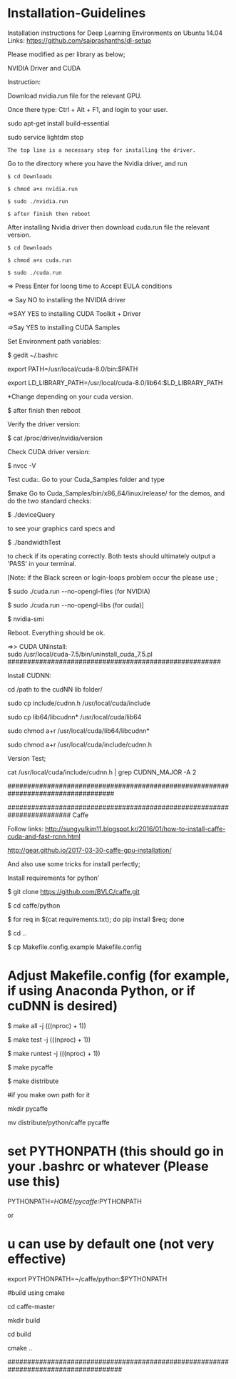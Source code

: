 # Installation-Guidelines
Installation instructions for Deep Learning Environments on Ubuntu 14.04
Links:
https://github.com/saiprashanths/dl-setup

Please modified as per library as below;

NVIDIA Driver and CUDA

Instruction:

Download nvidia.run file for the relevant GPU.

Once there type: Ctrl + Alt + F1, and login to your user.

sudo apt-get install build-essential

sudo service lightdm stop 

	The top line is a necessary step for installing the driver.
        
Go to the directory where you have the Nvidia driver, and run

	$ cd Downloads
        
	$ chmod a+x nvidia.run
        
	$ sudo ./nvidia.run
        
	$ after finish then reboot 
        
After installing Nvidia driver then download cuda.run file the relevant version.

	$ cd Downloads
        
	$ chmod a+x cuda.run 
        
	$ sudo ./cuda.run 
        
=> Press Enter for loong time to Accept EULA conditions

=> Say NO to installing the NVIDIA driver

=>SAY YES to installing CUDA Toolkit + Driver

=>Say YES to installing CUDA Samples

Set Environment path variables:

$ gedit ~/.bashrc

export PATH=/usr/local/cuda-8.0/bin:$PATH

export LD_LIBRARY_PATH=/usr/local/cuda-8.0/lib64:$LD_LIBRARY_PATH

*Change depending on your cuda version.

$ after finish then reboot 

Verify the driver version:

$ cat /proc/driver/nvidia/version

Check CUDA driver version:

$ nvcc -V

Test cuda:. Go to your Cuda_Samples folder and type 

$make
Go to Cuda_Samples/bin/x86_64/linux/release/ for the demos, and do the two standard checks:

$ ./deviceQuery

to see your graphics card specs and

$ ./bandwidthTest

to check if its operating correctly. Both tests should ultimately output a 'PASS' in your terminal.

[Note: if the Black screen or  login-loops  problem occur the please use ;

$ sudo ./cuda.run --no-opengl-files (for NVIDIA)

$ sudo ./cuda.run --no-opengl-libs (for cuda)]


$ nvidia-smi


Reboot. Everything should be ok. 


⇒> CUDA UNinstall:  
sudo /usr/local/cuda-7.5/bin/uninstall_cuda_7.5.pl
######################################################


Install CUDNN:

cd   /path to the cudNN lib folder/

sudo cp include/cudnn.h /usr/local/cuda/include

sudo cp lib64/libcudnn* /usr/local/cuda/lib64

sudo chmod a+r /usr/local/cuda/lib64/libcudnn*

sudo chmod a+r /usr/local/cuda/include/cudnn.h


Version Test;

cat /usr/local/cuda/include/cudnn.h | grep CUDNN_MAJOR -A 2


###################################################################################

########################################################################
 Caffe
 

Follow links:
http://sungyulkim11.blogspot.kr/2016/01/how-to-install-caffe-cuda-and-fast-rcnn.html

http://gear.github.io/2017-03-30-caffe-gpu-installation/


And also use some tricks for install perfectly;

Install requirements for python’

$ git clone https://github.com/BVLC/caffe.git

$ cd caffe/python

$ for req in $(cat requirements.txt); do pip install $req; done

$ cd ..

$ cp Makefile.config.example Makefile.config

# Adjust Makefile.config (for example, if using Anaconda Python, or if cuDNN is desired)

$ make all -j $(($(nproc) + 1))

$ make test -j $(($(nproc) + 1))

$ make runtest -j $(($(nproc) + 1))

$ make pycaffe

$ make distribute

#if you make own path for it

mkdir pycaffe

mv distribute/python/caffe pycaffe

# set PYTHONPATH (this should go in your .bashrc or whatever (Please use this)

PYTHONPATH=${HOME}/pycaffe:$PYTHONPATH

or

# u can use by default one (not very effective)

export PYTHONPATH=~/caffe/python:$PYTHONPATH

#build using cmake

cd caffe-master

mkdir build

cd build

cmake ..

#####################################################################################
